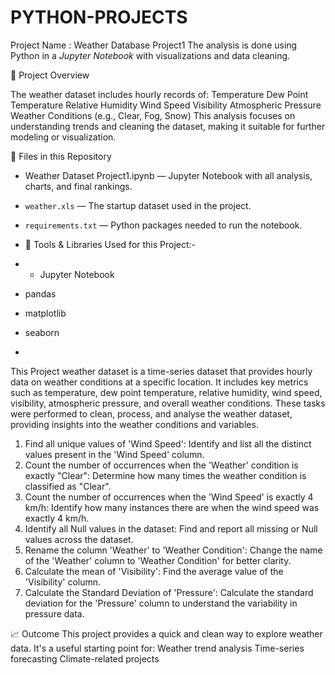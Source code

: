 # PYTHON-PROJECTS
Project Name : Weather Database Project1
The analysis is done using Python in a *Jupyter Notebook* with visualizations and data cleaning.

📌 Project Overview

The weather dataset includes hourly records of:
Temperature
Dew Point Temperature
Relative Humidity
Wind Speed
Visibility
Atmospheric Pressure
Weather Conditions (e.g., Clear, Fog, Snow)
This analysis focuses on understanding trends and cleaning the dataset, making it suitable for further modeling or visualization.

📁 Files in this Repository

- Weather Dataset Project1.ipynb — Jupyter Notebook with all analysis, charts, and final rankings.
- `weather.xls` — The startup dataset used in the project.
- `requirements.txt` — Python packages needed to run the notebook.

- 🔧 Tools & Libraries Used for this Project:-
- - Jupyter Notebook
- pandas
- matplotlib
- seaborn
- 


This Project weather dataset is a time-series dataset that provides hourly data on weather conditions at a specific location. It includes key metrics such as temperature, dew point temperature, relative humidity, wind speed, visibility, atmospheric pressure, and overall weather conditions.
These tasks were performed to clean, process, and analyse the weather dataset, providing insights into the weather conditions and variables.

1.	Find all unique values of 'Wind Speed': Identify and list all the distinct values present in the 'Wind Speed' column.
2.	Count the number of occurrences when the 'Weather' condition is exactly "Clear": Determine how many times the weather condition is classified as "Clear".
3.	Count the number of occurrences when the 'Wind Speed' is exactly 4 km/h: Identify how many instances there are when the wind speed was exactly 4 km/h.
4.	Identify all Null values in the dataset: Find and report all missing or Null values across the dataset.
5.	Rename the column 'Weather' to 'Weather Condition': Change the name of the 'Weather' column to 'Weather Condition' for better clarity.
6.	Calculate the mean of 'Visibility': Find the average value of the 'Visibility' column.
7.	Calculate the Standard Deviation of 'Pressure': Calculate the standard deviation for the 'Pressure' column to understand the variability in pressure data.

📈 Outcome
This project provides a quick and clean way to explore weather data. It's a useful starting point for:
Weather trend analysis
Time-series forecasting
Climate-related projects

   
